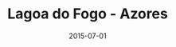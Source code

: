 ---
layout: default
title:  "Lagoa do Fogo - Azores"
date:   2015-07-01
images: 
- url: photo/lagoa-do-fogo.jpg
  alt: Lagoa do Fogo - Azores
thumbnail:
- url: photo/lagoa-do-fogo.jpg
  alt: Lagoa do Fogo - Azores
categories:
- Photography
classes:
- photo
permalink: lagoa-do-fogo-azores
---